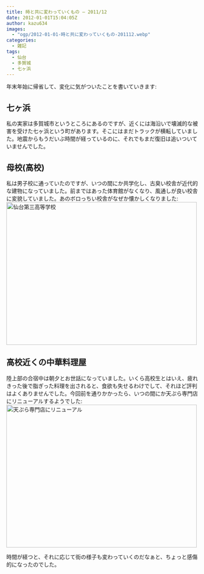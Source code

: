 ```yaml
---
title: 時と共に変わっていくもの – 2011/12
date: 2012-01-01T15:04:05Z
author: kazu634
images:
  - "ogp/2012-01-01-時と共に変わっていくもの-201112.webp"
categories:
  - 雑記
tags:
  - 仙台
  - 多賀城
  - 七ヶ浜
---
```

年末年始に帰省して、変化に気がついたことを書いていきます:

## 七ヶ浜

私の実家は多賀城市というところにあるのですが、近くには海沿いで壊滅的な被害を受けた七ヶ浜という町があります。そこにはまだトラックが横転していました。地震からもうだいぶ時間が経っているのに、それでもまだ復旧は追いついていませんでした。

## 母校(高校)

<p style="text-align: left;">
  私は男子校に通っていたのですが、いつの間にか共学化し、古臭い校舎が近代的な建物になっていました。前まではあった体育館がなくなり、風通しが良い校舎に変貌していました。あのボロっちい校舎がなぜか懐かしくなりました:<br /> <a href="http://www.flickr.com/photos/42332031@N02/6606100351/" onclick="__gaTracker('send', 'event', 'outbound-article', 'http://www.flickr.com/photos/42332031@N02/6606100351/', '');" title="仙台第三高等学校 by kazu634, on Flickr"><img class="aligncenter" src="http://farm8.staticflickr.com/7162/6606100351_5f4913ea4f.jpg" alt="仙台第三高等学校" width="500" height="375" /></a>
</p>

## 高校近くの中華料理屋

<p style="text-align: left;">
  陸上部の合宿中は朝夕とお世話になっていました。いくら高校生とはいえ、疲れきった後で脂ぎった料理を出されると、食欲も失せるわけでして、それほど評判はよくありませんでした。今回前を通りかかったら、いつの間にか天ぷら専門店にリニューアルするようでした:<br /> <a href="http://www.flickr.com/photos/42332031@N02/6606099801/" onclick="__gaTracker('send', 'event', 'outbound-article', 'http://www.flickr.com/photos/42332031@N02/6606099801/', '');" title="天ぷら専門店にリニューアル by kazu634, on Flickr"><img class="aligncenter" src="http://farm8.staticflickr.com/7172/6606099801_88bb18dfda.jpg" alt="天ぷら専門店にリニューアル" width="500" height="375" /></a>
</p>

<p style="text-align: left;">
  時間が経つと、それに応じて街の様子も変わっていくのだなぁと、ちょっと感傷的になったのでした。
</p>
